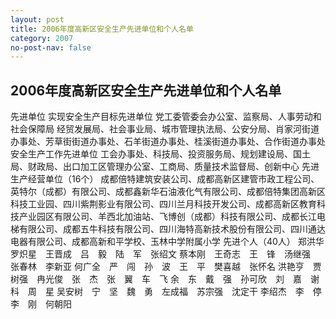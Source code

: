 ```yaml
---
layout: post
title: 2006年度高新区安全生产先进单位和个人名单
category: 2007
no-post-nav: false
---
```


## 2006年度高新区安全生产先进单位和个人名单
先进单位
实现安全生产目标先进单位
党工委管委会办公室、监察局、人事劳动和社会保障局
经贸发展局、社会事业局、城市管理执法局、公安分局、肖家河街道办事处、芳草街街道办事处、石羊街道办事处、桂溪街道办事处、合作街道办事处
安全生产工作先进单位
工会办事处、科技局、投资服务局、规划建设局、国土局、财政局、出口加工区管理办公室、工商局、质量技术监督局、创新中心
先进生产经营单位（16个）
成都倍特建筑安装公司、成都高新区建管市政工程公司、英特尔（成都）有限公司、成都鑫新华石油液化气有限公司、成都倍特集团高新区科技工业园、四川紫荆影业有限公司、四川兰月科技开发公司、成都高新区教育科技产业园区有限公司、羊西北加油站、飞博创（成都）科技有限公司、成都长江电梯有限公司、成都五牛科技有限公司、四川海特高新技术股份有限公司、四川通达电器有限公司、成都高新和平学校、玉林中学附属小学
先进个人（40人）
郑洪华　罗炽星　王晋成　吕　毅　陆　军　张绍文
蔡本刚　王奇志　王　锋　汤继强　张春林　李新亚
何广全　严　闯　孙　波　王　平　樊喜越　张怀名
洪艳亨　贾树强　冉光俊　张　杰　张　翼　车　飞
余　东　戴　强　孙可欣　刘　嘉　谢　科　周　星
吴安树　宁　坚　魏　勇　左成福　苏宗强　沈定干
李绍杰　李　停　李　刚　何朝阳
